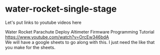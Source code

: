 # water-rocket-single-stage
Let's put links to youtube videos here


Water Rocket Parachute Deploy Altimeter Firmware Programming Tutorial    https://www.youtube.com/watch?v=OrcEw346bdA    
We will have a google sheets to go along with this. I just need the like that you make for the sheets. 
